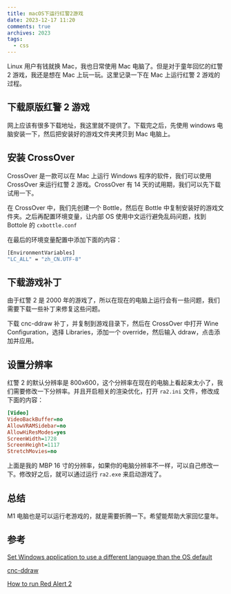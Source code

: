 ```yaml
---
title: macOS下运行红警2游戏
date: 2023-12-17 11:20
comments: true
archives: 2023
tags:
  - css
---
```


Linux 用户有钱就换 Mac，我也日常使用 Mac 电脑了。但是对于童年回忆的红警 2 游戏，我还是想在 Mac 上玩一玩。这里记录一下在 Mac 上运行红警 2 游戏的过程。

## 下载原版红警 2 游戏

网上应该有很多下载地址，我这里就不提供了。下载完之后，先使用 windows 电脑安装一下，然后把安装好的游戏文件夹拷贝到 Mac 电脑上。

## 安装 CrossOver

CrossOver 是一款可以在 Mac 上运行 Windows 程序的软件，我们可以使用 CrossOver 来运行红警 2 游戏。CrossOver 有 14 天的试用期，我们可以先下载试用一下。

在 CrossOver 中，我们先创建一个 Bottle，然后在 Bottle 中复制安装好的游戏文件夹。之后再配置环境变量，让内部 OS 使用中文运行避免乱码问题，找到 Bottole 的 `cxbottle.conf`

在最后的环境变量配置中添加下面的内容：

```bash
[EnvironmentVariables]
"LC_ALL" = "zh_CN.UTF-8"
```

## 下载游戏补丁

由于红警 2 是 2000 年的游戏了，所以在现在的电脑上运行会有一些问题，我们需要下载一些补丁来修复这些问题。

下载 cnc-ddraw 补丁，并复制到游戏目录下，然后在 CrossOver 中打开 Wine Configuration，选择 Libraries，添加一个 override，然后输入 ddraw，点击添加并应用。

## 设置分辨率

红警 2 的默认分辨率是 800x600，这个分辨率在现在的电脑上看起来太小了，我们需要修改一下分辨率。并且开启相关的渲染优化，打开 `ra2.ini` 文件，修改成下面的内容：

```ini
[Video]
VideoBackBuffer=no
AllowVRAMSidebar=no
AllowHiResModes=yes
ScreenWidth=1728
ScreenHeight=1117
StretchMovies=no
```

上面是我的 MBP 16 寸的分辨率，如果你的电脑分辨率不一样，可以自己修改一下。修改好之后，就可以通过运行 `ra2.exe` 来启动游戏了。

## 总结

M1 电脑也是可以运行老游戏的，就是需要折腾一下。希望能帮助大家回忆童年。

## 参考

[Set Windows application to use a different language than the OS default](https://www.codeweavers.com/support/wiki/mac/faq/cxoffice62_choosedifferentlanguage)

[cnc-ddraw](https://github.com/FunkyFr3sh/cnc-ddraw/releases)

[How to run Red Alert 2](https://www.codeweavers.com/compatibility/crossover/tips/command-and-conquer-red-alert-2-yuris-revenge/how-to-run-red-alert-2-yuris-revenge-at-full-speed)
